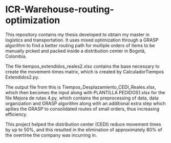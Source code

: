 # ICR-Warehouse-routing-optimization

This repository contains my thesis developed to obtain my master in logistics and transportation. It uses mixed optimization through a GRASP algorithm to find a better routing path for multiple orders of items to be manually picked and packed inside a distribution center in Bogotá, Colombia.

The file tiempos_extendidos_reales2.xlsx contains the base necessary to create the movement-times matrix, which is created by CalculadorTiempos Extendidos2.py.

The output file from this is Tiempos_Desplazamiento_CEDI_Reales.xlsx, which then becomes the input along with PLANTILLA PEDIDOS1.xlsx for the file Mejora de rutas 4.py, which contains the preprocessing of data, data organization and GRASP algorithm along with an additional extra step which apllies the GRASP to consolidated routes of small orders, thus increasing efficiency.

This project helped the distribution center (CEDI) reduce movement times by up to 50%, and this resulted in the elimination of approximately 80% of the overtime the company was incurring in.
